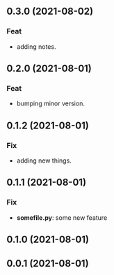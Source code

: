 ## 0.3.0 (2021-08-02)

### Feat

- adding notes.

## 0.2.0 (2021-08-01)

### Feat

- bumping minor version.

## 0.1.2 (2021-08-01)

### Fix

- adding new things.

## 0.1.1 (2021-08-01)

### Fix

- **somefile.py**: some new feature

## 0.1.0 (2021-08-01)

## 0.0.1 (2021-08-01)
